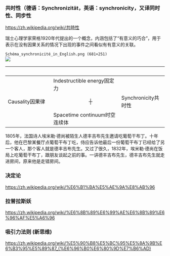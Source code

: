 ### 共时性（德语：Synchronizität，英语：synchronicity，又译同时性、同步性
https://zh.wikipedia.org/wiki/共時性

瑞士心理学家荣格1920年代提出的一个概念，内涵包括了“有意义的巧合”，用于表示在没有因果关系的情况下出现的事件之间看似有有意义的关联。

`Schéma_synchronicité_in_English.png (681×251)`<br>
![](https://upload.wikimedia.org/wikipedia/commons/e/e2/Sch%C3%A9ma_synchronicit%C3%A9_in_English.png)

　||　
---|---|---
　　　　　　　　|Indestructible energy固定力　|
Causality因果律|　　　　　　　┼　　　　　　　　|Synchronicity共时性
　　　　　　　　|Spacetime continuum时空连续体|

1805年，法国诗人埃米勒·德尚被陌生人德丰吉布先生邀请吃葡萄干布丁。十年后，他在巴黎某餐厅点葡萄干布丁吃，侍应告诉他最后一份葡萄干布丁已经给了另一个客人，那个客人就是德丰吉布先生。又过了很久，1832年，埃米勒·德尚在饭局上吃葡萄干布丁，跟朋友谈起之前的事。一讲德丰吉布先生，德丰吉布先生就走进房间，原来他是走错房间。

### 决定论
https://zh.wikipedia.org/wiki/%E6%B1%BA%E5%AE%9A%E8%AB%96

### 拉普拉斯妖
https://zh.wikipedia.org/wiki/%E6%8B%89%E6%99%AE%E6%8B%89%E6%96%AF%E5%A6%96

### 吸引力法则 (新思维)
https://zh.wikipedia.org/wiki/%E5%90%B8%E5%BC%95%E5%8A%9B%E6%B3%95%E5%89%87_(%E6%96%B0%E6%80%9D%E7%B6%AD)

